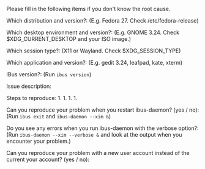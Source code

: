Please fill in the following items if you don't know the root cause.

Which distribution and version?: 
(E.g. Fedora 27. Check /etc/fedora-release)

Which desktop environment and version?: 
(E.g. GNOME 3.24. Check $XDG_CURRENT_DESKTOP and your ISO image.)

Which session type?: 
(X11 or Wayland. Check $XDG_SESSION_TYPE)

Which application and version?: 
(E.g. gedit 3.24, leafpad, kate, xterm)

IBus version?: 
(Run `ibus version`)

Issue description:


Steps to reproduce:
1. 
1. 
1. 
1. 

Can you reproduce your problem when you restart ibus-daemon? (yes / no): 
(Run `ibus exit` and `ibus-daemon --xim &`)

Do you see any errors when you run ibus-daemon with the verbose option?:
(Run `ibus-daemon --xim --verbose &` and look at the output when you encounter your problem.)


Can you reproduce your problem with a new user account instead of the current your account? (yes / no): 

